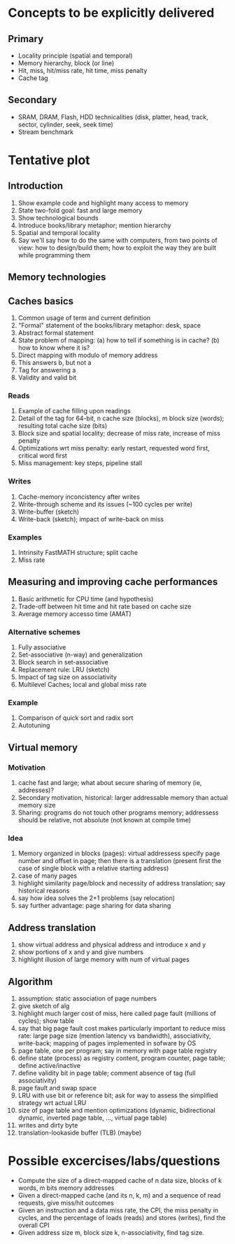 # Concepts to be explicitly delivered

## Primary
- Locality principle (spatial and temporal)
- Memory hierarchy, block (or line)
- Hit, miss, hit/miss rate, hit time, miss penalty
- Cache tag

## Secondary
- SRAM, DRAM, Flash, HDD technicalities (disk, platter, head, track, sector, cylinder, seek, seek time)
- Stream benchmark

# Tentative plot

## Introduction
1. Show example code and highlight many access to memory
2. State two-fold goal: fast and large memory
3. Show technological bounds
4. Introduce books/library metaphor; mention hierarchy
5. Spatial and temporal locality
6. Say we'll say how to do the same with computers, from two points of view: how to design/build them; how to exploit the way they are built while programming them

## Memory technologies

## Caches basics
1. Common usage of term and current definition
2. "Formal" statement of the books/library metaphor: desk, space
3. Abstract formal statement
4. State problem of mapping: (a) how to tell if something is in cache? (b) how to know where it is?
5. Direct mapping with modulo of memory address
6. This answers b, but not a
7. Tag for answering a
8. Validity and valid bit

### Reads
1. Example of cache filling upon readings
2. Detail of the tag for 64-bit, n cache size (blocks), m block size (words); resulting total cache size (bits)
3. Block size and spatial locality; decrease of miss rate, increase of miss penalty
4. Optimizations wrt miss penalty: early restart, requested word first, critical word first
5. Miss management: key steps, pipeline stall

### Writes
1. Cache-memory inconcistency after writes
2. Write-through scheme and its issues (~100 cycles per write)
3. Write-buffer (sketch)
4. Write-back (sketch); impact of write-back on miss

### Examples
1. Intrinsity FastMATH structure; split cache
2. Miss rate

## Measuring and improving cache performances
1. Basic arithmetic for CPU time (and hypothesis)
2. Trade-off between hit time and hit rate based on cache size
3. Average memory accesso time (AMAT)

### Alternative schemes
1. Fully associative
2. Set-associative (n-way) and generalization
3. Block search in set-associative
4. Replacement rule: LRU (sketch)
5. Impact of tag size on associativity
6. Multilevel Caches; local and global miss rate

### Example
1. Comparison of quick sort and radix sort
2. Autotuning

## Virtual memory

### Motivation
1. cache fast and large; what about secure sharing of memory (ie, addresses)?
2. Secondary motivation, historical: larger addressable memory than actual memory size
3. Sharing: programs do not touch other programs memory; addressess should be relative, not absolute (not known at compile time)

### Idea
1. Memory organized in blocks (pages): virtual addressess specify page number and offset in page; then there is a translation (present first the case of single block with a relative starting address)
2. case of many pages
3. highlight similarity page/block and necessity of address translation; say historical reasons
4. say how idea solves the 2+1 problems (say relocation)
5. say further advantage: page sharing for data sharing

## Address translation
1. show virtual address and physical address and introduce x and y
2. show portions of x and y and give numbers
3. highlight illusion of large memory with num of virtual pages

## Algorithm
1. assumption: static association of page numbers
2. give sketch of alg
3. highlight much larger cost of miss, here called page fault (millions of cycles); show table
4. say that big page fault cost makes particularly important to reduce miss rate: large page size (mention latency vs bandwidth), associativity, write-back; mapping of pages implemented in sofware by OS
5. page table, one per program; say in memory with page table registry
6. define state (process) as registry content, program counter, page table; define active/inactive
7. define validity bit in page table; comment absence of tag (full associativity)
8. page fault and swap space
9. LRU with use bit or reference bit; ask for way to assess the simplified strategy wrt actual LRU
10. size of page table and mention optimizations (dynamic, bidirectional dynamic, inverted page table, ..., virtual page table)
11. writes and dirty byte
12. translation-lookaside buffer (TLB) (maybe)



# Possible excercises/labs/questions
- Compute the size of a direct-mapped cache of n data size, blocks of k words, m bits memory addresses
- Given a direct-mapped cache (and its n, k, m) and a sequence of read requests, give miss/hit outcomes
- Given an instruction and a data miss rate, the CPI, the miss penalty in cycles, and the percentage of loads (reads) and stores (writes), find the overall CPI
- Given address size m, block size k, n-associativity, find tag size.
